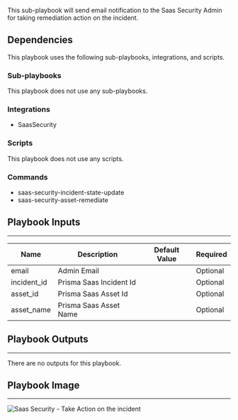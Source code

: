 This sub-playbook will send email notification to the Saas Security Admin for taking remediation action on the incident.

## Dependencies
This playbook uses the following sub-playbooks, integrations, and scripts.

### Sub-playbooks
This playbook does not use any sub-playbooks.

### Integrations
* SaasSecurity

### Scripts
This playbook does not use any scripts.

### Commands
* saas-security-incident-state-update
* saas-security-asset-remediate

## Playbook Inputs
---

| **Name** | **Description** | **Default Value** | **Required** |
| --- | --- | --- | --- |
| email | Admin Email |  | Optional |
| incident_id | Prisma Saas Incident Id |  | Optional |
| asset_id | Prisma Saas Asset Id |  | Optional |
| asset_name | Prisma Saas Asset Name |  | Optional |

## Playbook Outputs
---
There are no outputs for this playbook.

## Playbook Image
---
![Saas Security - Take Action on the incident](../../doc_files/Take_Action_on_the_Incident_Playbook.png)